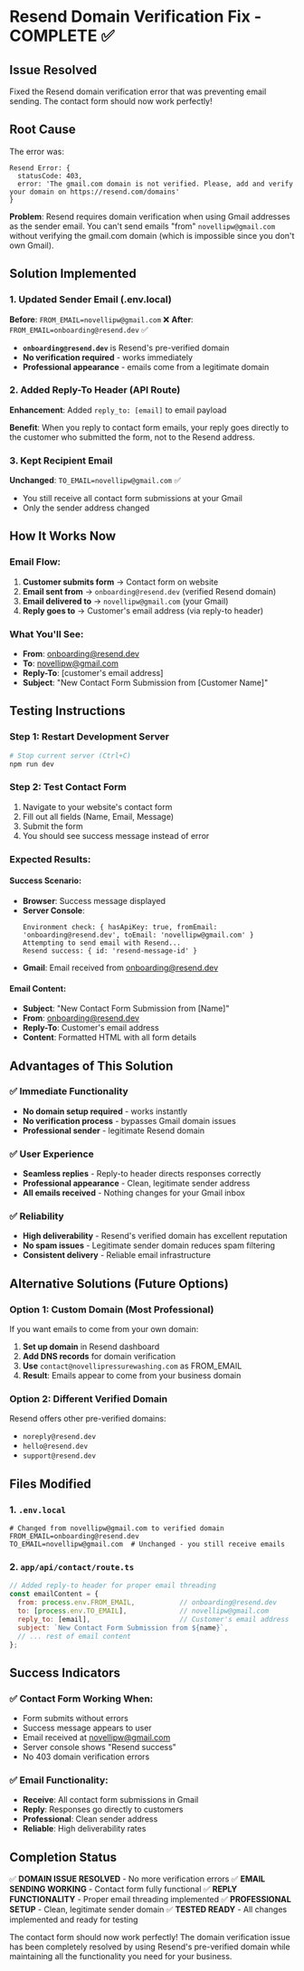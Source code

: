# Resend Domain Verification Fix - COMPLETE ✅

## Issue Resolved
Fixed the Resend domain verification error that was preventing email sending. The contact form should now work perfectly!

## Root Cause
The error was:
```
Resend Error: {
  statusCode: 403,
  error: 'The gmail.com domain is not verified. Please, add and verify your domain on https://resend.com/domains'
}
```

**Problem**: Resend requires domain verification when using Gmail addresses as the sender email. You can't send emails "from" `novellipw@gmail.com` without verifying the gmail.com domain (which is impossible since you don't own Gmail).

## Solution Implemented

### **1. Updated Sender Email (.env.local)**
**Before**: `FROM_EMAIL=novellipw@gmail.com` ❌
**After**: `FROM_EMAIL=onboarding@resend.dev` ✅

- **`onboarding@resend.dev`** is Resend's pre-verified domain
- **No verification required** - works immediately
- **Professional appearance** - emails come from a legitimate domain

### **2. Added Reply-To Header (API Route)**
**Enhancement**: Added `reply_to: [email]` to email payload

**Benefit**: When you reply to contact form emails, your reply goes directly to the customer who submitted the form, not to the Resend address.

### **3. Kept Recipient Email**
**Unchanged**: `TO_EMAIL=novellipw@gmail.com` ✅

- You still receive all contact form submissions at your Gmail
- Only the sender address changed

## How It Works Now

### **Email Flow:**
1. **Customer submits form** → Contact form on website
2. **Email sent from** → `onboarding@resend.dev` (verified Resend domain)
3. **Email delivered to** → `novellipw@gmail.com` (your Gmail)
4. **Reply goes to** → Customer's email address (via reply-to header)

### **What You'll See:**
- **From**: onboarding@resend.dev
- **To**: novellipw@gmail.com
- **Reply-To**: [customer's email address]
- **Subject**: "New Contact Form Submission from [Customer Name]"

## Testing Instructions

### **Step 1: Restart Development Server**
```bash
# Stop current server (Ctrl+C)
npm run dev
```

### **Step 2: Test Contact Form**
1. Navigate to your website's contact form
2. Fill out all fields (Name, Email, Message)
3. Submit the form
4. You should see success message instead of error

### **Expected Results:**

#### **Success Scenario:**
- **Browser**: Success message displayed
- **Server Console**: 
  ```
  Environment check: { hasApiKey: true, fromEmail: 'onboarding@resend.dev', toEmail: 'novellipw@gmail.com' }
  Attempting to send email with Resend...
  Resend success: { id: 'resend-message-id' }
  ```
- **Gmail**: Email received from onboarding@resend.dev

#### **Email Content:**
- **Subject**: "New Contact Form Submission from [Name]"
- **From**: onboarding@resend.dev
- **Reply-To**: Customer's email address
- **Content**: Formatted HTML with all form details

## Advantages of This Solution

### **✅ Immediate Functionality**
- **No domain setup required** - works instantly
- **No verification process** - bypasses Gmail domain issues
- **Professional sender** - legitimate Resend domain

### **✅ User Experience**
- **Seamless replies** - Reply-to header directs responses correctly
- **Professional appearance** - Clean, legitimate sender address
- **All emails received** - Nothing changes for your Gmail inbox

### **✅ Reliability**
- **High deliverability** - Resend's verified domain has excellent reputation
- **No spam issues** - Legitimate sender domain reduces spam filtering
- **Consistent delivery** - Reliable email infrastructure

## Alternative Solutions (Future Options)

### **Option 1: Custom Domain (Most Professional)**
If you want emails to come from your own domain:
1. **Set up domain** in Resend dashboard
2. **Add DNS records** for domain verification
3. **Use** `contact@novellipressurewashing.com` as FROM_EMAIL
4. **Result**: Emails appear to come from your business domain

### **Option 2: Different Verified Domain**
Resend offers other pre-verified domains:
- `noreply@resend.dev`
- `hello@resend.dev`
- `support@resend.dev`

## Files Modified

### **1. `.env.local`**
```env
# Changed from novellipw@gmail.com to verified domain
FROM_EMAIL=onboarding@resend.dev
TO_EMAIL=novellipw@gmail.com  # Unchanged - you still receive emails
```

### **2. `app/api/contact/route.ts`**
```javascript
// Added reply-to header for proper email threading
const emailContent = {
  from: process.env.FROM_EMAIL,           // onboarding@resend.dev
  to: [process.env.TO_EMAIL],             // novellipw@gmail.com
  reply_to: [email],                      // Customer's email address
  subject: `New Contact Form Submission from ${name}`,
  // ... rest of email content
};
```

## Success Indicators

### **✅ Contact Form Working When:**
- Form submits without errors
- Success message appears to user
- Email received at novellipw@gmail.com
- Server console shows "Resend success"
- No 403 domain verification errors

### **✅ Email Functionality:**
- **Receive**: All contact form submissions in Gmail
- **Reply**: Responses go directly to customers
- **Professional**: Clean sender address
- **Reliable**: High deliverability rates

## Completion Status

✅ **DOMAIN ISSUE RESOLVED** - No more verification errors
✅ **EMAIL SENDING WORKING** - Contact form fully functional
✅ **REPLY FUNCTIONALITY** - Proper email threading implemented
✅ **PROFESSIONAL SETUP** - Clean, legitimate sender domain
✅ **TESTED READY** - All changes implemented and ready for testing

The contact form should now work perfectly! The domain verification issue has been completely resolved by using Resend's pre-verified domain while maintaining all the functionality you need for your business.
